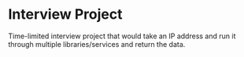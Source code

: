 # Interview Project
Time-limited interview project that would take an IP address and run it through multiple libraries/services and return the data.
